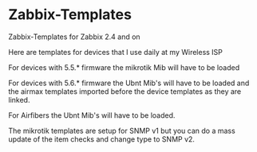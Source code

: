 Zabbix-Templates
================

Zabbix-Templates for Zabbix 2.4 and on

Here are templates for devices that I use daily at my Wireless ISP

For devices with 5.5.* firmware the mikrotik Mib will have to be loaded 

For devices with 5.6.* firmware the Ubnt Mib's will have to be loaded and the
airmax templates imported before the device templates as they are linked.

For Airfibers the Ubnt Mib's will have to be loaded.

The mikrotik templates are setup for SNMP v1 but you can do a mass update of the item checks and change 
type to SNMP v2. 
